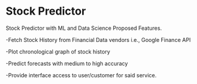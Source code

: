 # Stock Predictor
Stock Predictor with ML and Data Science Proposed Features.  

-Fetch Stock History from Financial Data vendors i.e., Google Finance API 

-Plot chronological graph of stock history 

-Predict forecasts with medium to high accuracy  

-Provide interface access to user/customer for said service.
